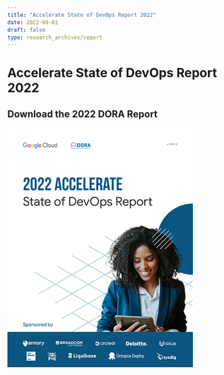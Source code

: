 ```yaml
---
title: "Accelerate State of DevOps Report 2022"
date: 2022-09-01
draft: false
type: research_archives/report
---
```

# Accelerate State of DevOps Report 2022
## Download the 2022 DORA Report
[![Accelerate State of DevOps Report 2022](2022-dora-accelerate-state-of-devops-report.png)](2022-dora-accelerate-state-of-devops-report.pdf)